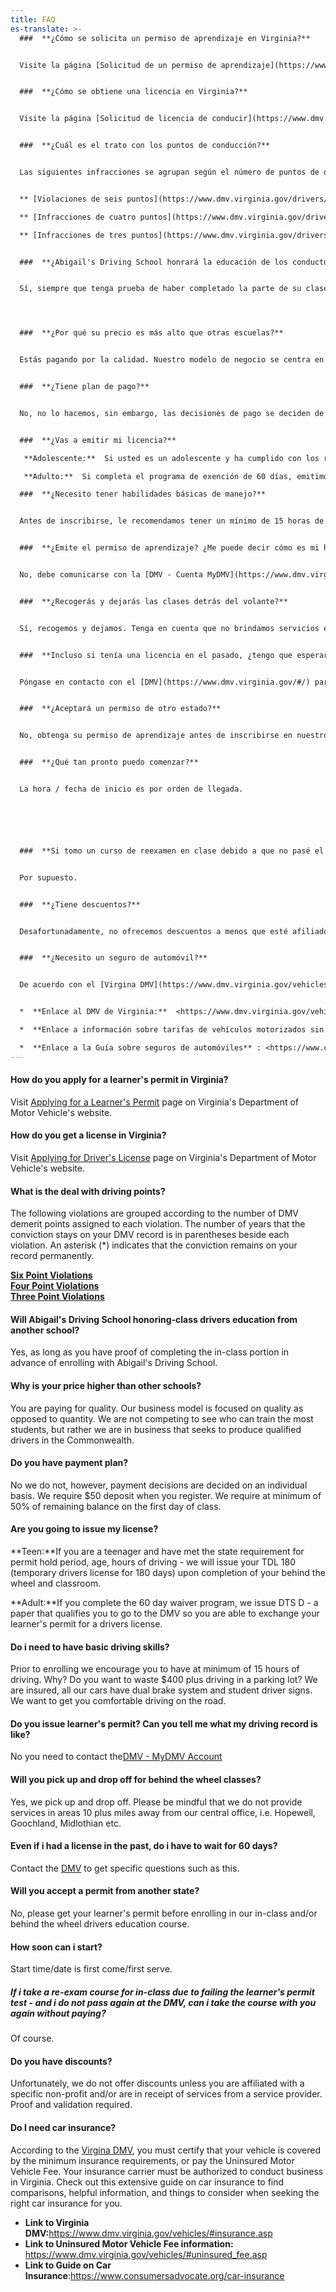 ```yaml
---
title: FAQ
es-translate: >-
  ###  **¿Cómo se solicita un permiso de aprendizaje en Virginia?** 


  Visite la página [Solicitud de un permiso de aprendizaje](https://www.dmv.virginia.gov/drivers/#applying_learners.asp) en el sitio web del Departamento de Vehículos Motorizados de Virginia.


  ###  **¿Cómo se obtiene una licencia en Virginia?** 


  Visite la página [Solicitud de licencia de conducir](https://www.dmv.virginia.gov/drivers/#applying.asp) en el sitio web del Departamento de Vehículos Motorizados de Virginia.


  ###  **¿Cuál es el trato con los puntos de conducción?** 


  Las siguientes infracciones se agrupan según el número de puntos de demérito del DMV asignados a cada infracción. El número de años que la condena permanece en su registro del DMV está entre paréntesis al lado de cada violación. Un asterisco (*) indica que la condena permanece en su registro de forma permanente.


  ** [Violaciones de seis puntos](https://www.dmv.virginia.gov/drivers/#points_6.asp)**  \

  ** [Infracciones de cuatro puntos](https://www.dmv.virginia.gov/drivers/#points_4.asp)**  \

  ** [Infracciones de tres puntos](https://www.dmv.virginia.gov/drivers/#points_3.asp)** 


  ###  **¿Abigail's Driving School honrará la educación de los conductores en clase de otra escuela?** 


  Sí, siempre que tenga prueba de haber completado la parte de su clase antes de inscribirse en la Escuela de conducción de Abigail.




  ###  **¿Por qué su precio es más alto que otras escuelas?** 


  Estás pagando por la calidad. Nuestro modelo de negocio se centra en la calidad en lugar de la cantidad. No estamos compitiendo para ver quién puede capacitar a la mayoría de los estudiantes, sino que estamos en un negocio que busca producir conductores calificados en la Commonwealth.


  ###  **¿Tiene plan de pago?** 


  No, no lo hacemos, sin embargo, las decisiones de pago se deciden de forma individual. Requerimos un depósito de $ 50 cuando se registra. Requerimos como mínimo el 50% del saldo restante el primer día de clase.


  ###  **¿Vas a emitir mi licencia?** 

   **Adolescente:**  Si usted es un adolescente y ha cumplido con los requisitos estatales para el período de retención del permiso, la edad y las horas de conducción, emitiremos su TDL 180 (licencia de conducir temporal por 180 días) una vez que lo haya completado al volante y salón de clases.

   **Adulto:**  Si completa el programa de exención de 60 días, emitimos DTS D, un documento que lo califica para ir al DMV para que pueda cambiar su permiso de aprendizaje por una licencia de conducir.

  ###  **¿Necesito tener habilidades básicas de manejo?** 


  Antes de inscribirse, le recomendamos tener un mínimo de 15 horas de manejo. ¿Por qué? ¿Quiere perder $ 400 más conduciendo en un estacionamiento? Estamos asegurados, todos nuestros autos tienen un sistema de doble freno y letreros de estudiantes. Queremos que se sienta cómodo manejando en la carretera.


  ###  **¿Emite el permiso de aprendizaje? ¿Me puede decir cómo es mi historial de manejo?** 


  No, debe comunicarse con la [DMV - Cuenta MyDMV](https://www.dmv.virginia.gov/onlineServices/#index.html)


  ###  **¿Recogerás y dejarás las clases detrás del volante?** 


  Sí, recogemos y dejamos. Tenga en cuenta que no brindamos servicios en áreas a más de 10 millas de nuestra oficina central, es decir, Hopewell, Goochland, Midlothian, etc.


  ###  **Incluso si tenía una licencia en el pasado, ¿tengo que esperar 60 días?** 


  Póngase en contacto con el [DMV](https://www.dmv.virginia.gov/#/) para obtener preguntas específicas como esta.


  ###  **¿Aceptará un permiso de otro estado?** 


  No, obtenga su permiso de aprendizaje antes de inscribirse en nuestro curso de educación para conductores en la clase y / o detrás del volante.


  ###  **¿Qué tan pronto puedo comenzar?** 


  La hora / fecha de inicio es por orden de llegada.






  ###  **Si tomo un curso de reexamen en clase debido a que no pasé el examen de permiso de aprendizaje, y no apruebo nuevamente en el DMV, ¿puedo volver a tomar el curso sin pagar?** 


  Por supuesto.


  ###  **¿Tiene descuentos?** 


  Desafortunadamente, no ofrecemos descuentos a menos que esté afiliado a una organización sin fines de lucro específica y / o reciba servicios de un proveedor de servicios. Se requiere prueba y validación.


  ###  **¿Necesito un seguro de automóvil?** 


  De acuerdo con el [Virgina DMV](https://www.dmv.virginia.gov/vehicles/#insurance.asp), debe certificar que su vehículo está cubierto por los requisitos mínimos de seguro o pagar la tarifa de vehículo motorizado sin seguro. Su compañía de seguros debe estar autorizada para realizar negocios en Virginia. Consulte esta extensa guía sobre seguros de automóviles para encontrar comparaciones, información útil y aspectos a tener en cuenta al buscar el seguro de automóvil adecuado para usted.


  *  **Enlace al DMV de Virginia:**  <https://www.dmv.virginia.gov/vehicles/#insurance.asp>

  *  **Enlace a información sobre tarifas de vehículos motorizados sin seguro:**  <https://www.dmv.virginia.gov/vehicles/#uninsured_fee.asp>

  *  **Enlace a la Guía sobre seguros de automóviles** : <https://www.consumersadvocate.org/car-insurance>
---
```

#### **How do you apply for a learner's permit in Virginia?**

Visit [Applying for a Learner's Permit](https://www.dmv.virginia.gov/drivers/#applying_learners.asp) page on Virginia's Department of Motor Vehicle's website.

#### **How do you get a license in Virginia?**

Visit [Applying for Driver's License](https://www.dmv.virginia.gov/drivers/#applying.asp) page on Virginia's Department of Motor Vehicle's website.

#### **What is the deal with driving points?**

The following violations are grouped according to the number of DMV demerit points assigned to each violation. The number of years that the conviction stays on your DMV record is in parentheses beside each violation. An asterisk (*) indicates that the conviction remains on your record permanently.

**[Six Point Violations](https://www.dmv.virginia.gov/drivers/#points_6.asp)**\
**[Four Point Violations](https://www.dmv.virginia.gov/drivers/#points_4.asp)**\
**[Three Point Violations](https://www.dmv.virginia.gov/drivers/#points_3.asp)**

#### **Will Abigail's Driving School honoring-class drivers education from another school?**

Yes, as long as you have proof of completing the in-class portion in advance of enrolling with Abigail's Driving School.

#### **Why is your price higher than other schools?**

You are paying for quality. Our business model is focused on quality as opposed to quantity. We are not competing to see who can train the most students, but rather we are in business that seeks to produce qualified drivers in the Commonwealth.

#### **Do you have payment plan?**

No we do not, however, payment decisions are decided on an individual basis. We require $50 deposit when you register. We require at minimum of 50% of remaining balance on the first day of class.

#### **Are you going to issue my license?**

**Teen:**If you are a teenager and have met the state requirement for permit hold period, age, hours of driving - we will issue your TDL 180 (temporary drivers license for 180 days) upon completion of your behind the wheel and classroom.

**Adult:**If you complete the 60 day waiver program, we issue DTS D - a paper that qualifies you to go to the DMV so you are able to exchange your learner's permit for a drivers license.

#### **Do i need to have basic driving skills?**

Prior to enrolling we encourage you to have at minimum of 15 hours of driving. Why? Do you want to waste $400 plus driving in a parking lot? We are insured, all our cars have dual brake system and student driver signs. We want to get you comfortable driving on the road.

#### **Do you issue learner's permit? Can you tell me what my driving record is like?**

No you need to contact the[DMV - MyDMV Account](https://www.dmv.virginia.gov/onlineServices/#index.html)

#### **Will you pick up and drop off for behind the wheel classes?**

Yes, we pick up and drop off. Please be mindful that we do not provide services in areas 10 plus miles away from our central office, i.e. Hopewell, Goochland, Midlothian etc.

#### **Even if i had a license in the past, do i have to wait for 60 days?**

Contact the [DMV](https://www.dmv.virginia.gov/#/) to get specific questions such as this.

#### **Will you accept a permit from another state?**

No, please get your learner's permit before enrolling in our in-class and/or behind the wheel drivers education course.

#### **How soon can i start?**

Start time/date is first come/first serve.

##### **If i take a re-exam course for in-class due to failing the learner's permit test - and i do not pass again at the DMV, can i take the course with you again without paying?**

Of course.

#### **Do you have discounts?**

Unfortunately, we do not offer discounts unless you are affiliated with a specific non-profit and/or are in receipt of services from a service provider. Proof and validation required.

#### **Do I need car insurance?**

According to the [Virgina DMV](https://www.dmv.virginia.gov/vehicles/#insurance.asp), you must certify that your vehicle is covered by the minimum insurance requirements, or pay the Uninsured Motor Vehicle Fee. Your insurance carrier must be authorized to conduct business in Virginia. Check out this extensive guide on car insurance to find comparisons, helpful information, and things to consider when seeking the right car insurance for you.

* **Link to Virginia DMV:**<https://www.dmv.virginia.gov/vehicles/#insurance.asp>
* **Link to Uninsured Motor Vehicle Fee information:** <https://www.dmv.virginia.gov/vehicles/#uninsured_fee.asp>
* **Link to Guide on Car Insurance**:<https://www.consumersadvocate.org/car-insurance>